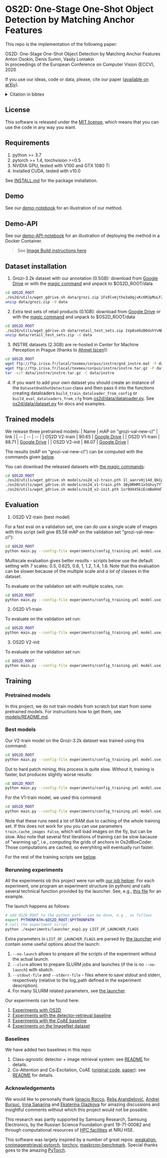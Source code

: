 # OS2D: One-Stage One-Shot Object Detection by Matching Anchor Features

This repo is the implementation of the following paper:

OS2D: One-Stage One-Shot Object Detection by Matching Anchor Features<br>
Anton Osokin, Denis Sumin, Vasily Lomakin<br>
In proceedings of the European Conference on Computer Vision (ECCV), 2020

If you use our ideas, code or data, please, cite our paper ([available on arXiv](https://arxiv.org/abs/2003.06800)).

<details>
<summary>Citation in bibtex</summary>

```
@inproceedings{osokin20os2d,
    title = {{OS2D}: One-Stage One-Shot Object Detection by Matching Anchor Features},
    author = {Anton Osokin and Denis Sumin and Vasily Lomakin},
    booktitle = {proceedings of the European Conference on Computer Vision (ECCV)},
    year = {2020} }
```
</details>

## License
This software is released under the [MIT license](./LICENSE), which means that you can use the code in any way you want.

## Requirements
1. python >= 3.7
2. pytorch >= 1.4, torchvision >=0.5
3. NVIDIA GPU, tested with V100 and GTX 1080 Ti
4. Installed CUDA, tested with v10.0

See [INSTALL.md](INSTALL.md) for the package installation.

## Demo
See our [demo-notebook](./demo.ipynb) for an illustration of our method.

## Demo-API
See our [demo-API-notebook](./demo-api.ipynb) for an illustration of deploying the method in a Docker Container.
> See [Image Build instructions here](FASTAPI.md)

## Dataset installation
1. Grozi-3.2k dataset with our annotation (0.5GB): download from [Google Drive](https://drive.google.com/open?id=1Fx9lvmjthe3aOqjvKc6MJpMuLF22I1Hp) or with the [magic command](https://medium.com/@acpanjan/download-google-drive-files-using-wget-3c2c025a8b99) and unpack to $OS2D_ROOT/data
```bash
cd $OS2D_ROOT
./os2d/utils/wget_gdrive.sh data/grozi.zip 1Fx9lvmjthe3aOqjvKc6MJpMuLF22I1Hp
unzip data/grozi.zip -d data
```
2. Extra test sets of retail products (0.1GB):  download from [Google Drive](https://drive.google.com/open?id=1Vp8sm9zBOdshYvND9EPuYIu0O9Yo346J) or with the [magic command](https://medium.com/@acpanjan/download-google-drive-files-using-wget-3c2c025a8b99) and unpack to $OS2D_ROOT/data
```bash
cd $OS2D_ROOT
./os2d/utils/wget_gdrive.sh data/retail_test_sets.zip 1Vp8sm9zBOdshYvND9EPuYIu0O9Yo346J
unzip data/retail_test_sets.zip -d data
```
3. INSTRE datasets (2.3GB) are re-hosted in Center for Machine Perception in Prague (thanks to [Ahmet Iscen](http://cmp.felk.cvut.cz/~iscenahm/code.html)!): 
```bash
cd $OS2D_ROOT
wget ftp://ftp.irisa.fr/local/texmex/corpus/instre/gnd_instre.mat -P data/instre  # 200KB
wget ftp://ftp.irisa.fr/local/texmex/corpus/instre/instre.tar.gz -P data/instre  # 2.3GB
tar -xzf data/instre/instre.tar.gz -C data/instre
```
4. If you want to add your own dataset you should create an instance of the `DatasetOneShotDetection` class and then pass it into the functions creating dataloaders `build_train_dataloader_from_config` or `build_eval_dataloaders_from_cfg` from [os2d/data/dataloader.py](os2d/data/dataloader.py). See [os2d/data/dataset.py](os2d/data/dataset.py) for docs and examples.

## Trained models
We release three pretrained models:
| Name | mAP on "grozi-val-new-cl" | link |
| -- | -- | -- |
| OS2D V2-train | 90.65 | [Google Drive](https://drive.google.com/open?id=1l_aanrxHj14d_QkCpein8wFmainNAzo8) |
| OS2D V1-train | 88.71 | [Google Drive](https://drive.google.com/open?id=1ByDRHMt1x5Ghvy7YTYmQjmus9bQkvJ8g) |
| OS2D V2-init  | 86.07 | [Google Drive](https://drive.google.com/open?id=1sr9UX45kiEcmBeKHdlX7rZTSA4Mgt0A7) |

The results (mAP on "grozi-val-new-cl") can be computed with the commands given [below](#evaluation).

You can download the released datasets  with [the magic commands](https://medium.com/@acpanjan/download-google-drive-files-using-wget-3c2c025a8b99):
```bash
cd $OS2D_ROOT
./os2d/utils/wget_gdrive.sh models/os2d_v2-train.pth 1l_aanrxHj14d_QkCpein8wFmainNAzo8
./os2d/utils/wget_gdrive.sh models/os2d_v1-train.pth 1ByDRHMt1x5Ghvy7YTYmQjmus9bQkvJ8g
./os2d/utils/wget_gdrive.sh models/os2d_v2-init.pth 1sr9UX45kiEcmBeKHdlX7rZTSA4Mgt0A7
```

## Evaluation
1. OS2D V2-train (best model)

For a fast eval on a validation set, one can do use a single scale of images with this script (will give 85.58 mAP on the validation set "grozi-val-new-cl"):
```bash
cd $OS2D_ROOT
python main.py --config-file experiments/config_training.yml model.use_inverse_geom_model True model.use_simplified_affine_model False model.backbone_arch ResNet50 train.do_training False eval.dataset_names "[\"grozi-val-new-cl\"]" eval.dataset_scales "[1280.0]" init.model models/os2d_v2-train.pth eval.scales_of_image_pyramid "[1.0]"
```

Multiscale evaluation gives better results - scripts below use the default setting with 7 scales: 0.5, 0.625, 0.8, 1, 1.2, 1.4, 1.6. Note that this evaluation can be slower because of the multiple scale and *a lot of* classes in the dataset.

To evaluate on the validation set with multiple scales, run:
```bash
cd $OS2D_ROOT
python main.py --config-file experiments/config_training.yml model.use_inverse_geom_model True model.use_simplified_affine_model False model.backbone_arch ResNet50 train.do_training False eval.dataset_names "[\"grozi-val-new-cl\"]" eval.dataset_scales "[1280.0]" init.model models/os2d_v2-train.pth
```

2. OS2D V1-train

To evaluate on the validation set run:
```bash
cd $OS2D_ROOT
python main.py --config-file experiments/config_training.yml model.use_inverse_geom_model False model.use_simplified_affine_model True model.backbone_arch ResNet101 train.do_training False eval.dataset_names "[\"grozi-val-new-cl\"]" eval.dataset_scales "[1280.0]" init.model models/os2d_v1-train.pth
```


3. OS2D V2-init

To evaluate on the validation set run:
```bash
cd $OS2D_ROOT
python main.py --config-file experiments/config_training.yml model.use_inverse_geom_model True model.use_simplified_affine_model False model.backbone_arch ResNet50 train.do_training False eval.dataset_names "[\"grozi-val-new-cl\"]" eval.dataset_scales "[1280.0]" init.model models/os2d_v2-init.pth
```


## Training

### Pretrained models
In this project, we do not train models from scratch but start from some pretrained models. For instructions how to get them, see [models/README.md](models/README.md).

### Best models
Our V2-train model on the Grozi-3.2k dataset was trained using this command:
```bash
cd $OS2D_ROOT
python main.py --config-file experiments/config_training.yml model.use_inverse_geom_model True model.use_simplified_affine_model False train.objective.loc_weight 0.0 train.model.freeze_bn_transform True model.backbone_arch ResNet50 init.model models/imagenet-caffe-resnet50-features-ac468af-renamed.pth init.transform models/weakalign_resnet101_affine_tps.pth.tar train.mining.do_mining True output.path output/os2d_v2-train
```
Dut to hard patch mining, this process is quite slow. Without it, training is faster, but produces slightly worse results:
```bash
cd $OS2D_ROOT
python main.py --config-file experiments/config_training.yml model.use_inverse_geom_model True model.use_simplified_affine_model False train.objective.loc_weight 0.0 train.model.freeze_bn_transform True model.backbone_arch ResNet50 init.model models/imagenet-caffe-resnet50-features-ac468af-renamed.pth init.transform models/weakalign_resnet101_affine_tps.pth.tar train.mining.do_mining False output.path output/os2d_v2-train-nomining
```
For the V1-train model, we used this command:
```bash
cd $OS2D_ROOT
python main.py --config-file experiments/config_training.yml model.use_inverse_geom_model False model.use_simplified_affine_model True train.objective.loc_weight 0.2 train.model.freeze_bn_transform False model.backbone_arch ResNet101 init.model models/os2d_v1-train.pth train.mining.do_mining False output.path output/fine-test1-os2d_v1-train train.cache_images False
```
Note that these runs need a lot of RAM due to caching of the whole training set. If this does not work for you you can use parameters `train.cache_images False`, which will load images on the fly, but can be slow. Also note that several first iterations of training can be slow bacause of "warming up", i.e., computing the grids of anchors in Os2dBoxCoder. Those computations are cached, so everyhitng will eventually run faster.

For the rest of the training scripts see [below](#rerunning-experiments-on-retail-and-instre-datasets).

### Rerunning experiments
All the experiments ob this project were run with [our job helper](./os2d/utils/launcher.py).
For each experiment, one program an experiment structure (in python) and calls several technical function provided by the launcher.
See, e.g., [this file](./experiments/launcher_exp1.py) for an example.

The launch happens as follows:
```bash
# add OS2D_ROOT to the python path - can be done, e.g., as follows
export PYTHONPATH=$OS2D_ROOT:$PYTHONPATH
# call the experiment script
python ./experiments/launcher_exp1.py LIST_OF_LAUNCHER_FLAGS
```
Extra parameters in `LIST_OF_LAUNCHER_FLAGS` are parsed by [the launcher](./os2d/utils/launcher.py) and contain some useful options about the launch:
1. `--no-launch` allows to prepare all the scripts of the experiment without the actual launch.
2. `--slurm` allows to prepare SLURM jobs and launches (if the is no `--no-launch`) with sbatch.
3. `--stdout-file` and `--stderr-file` - files where to save stdout and stderr, respectively (relative to the log_path defined in the experiment description).
4. For many SLURM related parameters, see [the launcher](./os2d/utils/launcher.py).

Our experiments can be found here:
1. [Experiments with OS2D](experiments/README.md)
2. [Experiments with the detector-retrieval baseline](baselines/detector_retrieval/README.md)
3. [Experiments with the CoAE baseline](baselines/CoAE/README.md)
4. [Experiments on the ImageNet dataset](experiments/README_ImageNet.md)


### Baselines
We have added two baselines in this repo:
1. Class-agnostic detector + image retrieval system: see [README](baselines/detector_retrieval/README.md) for details.
2. Co-Attention and Co-Excitation, CoAE ([original code](https://github.com/timy90022/One-Shot-Object-Detection), [paper](https://arxiv.org/abs/1911.12529)): see [README](baselines/CoAE/README.md) for details.


### Acknowledgements
We would like to personally thank [Ignacio Rocco](https://www.irocco.info/), [Relja Arandjelović](http://www.relja.info/), [Andrei Bursuc](https://abursuc.github.io/), [Irina Saparina](https://github.com/saparina) and [Ekaterina Glazkova](https://github.com/EkaterinaGlazkova) for amazing discussions and insightful comments without which this project would not be possible.

This research was partly supported by Samsung Research, Samsung Electronics, by the Russian Science Foundation grant 19-71-00082 and through computational resources of [HPC facilities](https://it.hse.ru/hpc) at NRU HSE.

This software was largely inspired by a number of great repos: [weakalign](https://github.com/ignacio-rocco/weakalign), [cnnimageretrieval-pytorch](https://github.com/filipradenovic/cnnimageretrieval-pytorch), [torchcv](https://github.com/kuangliu/torchcv), [maskrcnn-benchmark](https://github.com/facebookresearch/maskrcnn-benchmark).
Special thanks goes to the amazing [PyTorch](https://pytorch.org/).
